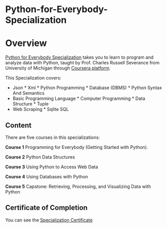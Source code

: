 # Python-for-Everybody-Specialization

# Overview
[Python for Everybody Specialization](https://www.coursera.org/specializations/python?page=8) takes you to learn to program and analyze data with Python, taught by Prof. Charles Russell Severance from University of Michigan through [Coursera platform](https://www.coursera.org).

This Specialization covers:

* Json * Xml * Python Programming * Database (DBMS) * Python Syntax And Semantics
* Basic Programming Language * Computer Programming * Data Structure * Tuple
* Web Scraping * Sqlite SQL

## Content
There are five courses in this specializations:

**Course 1**
Programming for Everybody (Getting Started with Python).

**Course 2**
Python Data Structures

**Course 3**
Using Python to Access Web Data

**Course 4**
Using Databases with Python

**Course 5**
Capstone: Retrieving, Processing, and Visualizing Data with Python

## Certificate of Completion
You can see the [Specialization Certificate](https://github.com/eaamankwah/Certificates/blob/main/Coursera-Python-for-Everybody_specialization.pdf)
